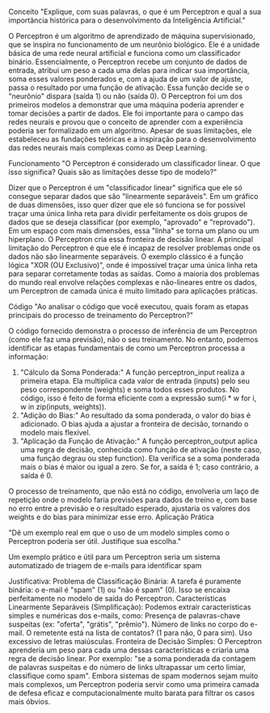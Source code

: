 Conceito
"Explique, com suas palavras, o que é um Perceptron e qual a sua importância histórica para o desenvolvimento da Inteligência Artificial."

O Perceptron é um algoritmo de aprendizado de máquina supervisionado, que se inspira no funcionamento de um neurônio biológico. Ele é a unidade básica de uma rede neural artificial e funciona como um classificador binário. Essencialmente, o Perceptron recebe um conjunto de dados de entrada, atribui um peso a cada uma delas para indicar sua importância, soma esses valores ponderados e, com a ajuda de um valor de ajuste, passa o resultado por uma função de ativação. Essa função decide se o "neurônio" dispara (saída 1) ou não (saída 0). O Perceptron foi um dos primeiros modelos a demonstrar que uma máquina poderia aprender e tomar decisões a partir de dados. Ele foi importante para o campo das redes neurais e provou que o conceito de aprender com a experiência poderia ser formalizado em um algoritmo. Apesar de suas limitações, ele estabeleceu as fundações teóricas e a inspiração para o desenvolvimento das redes neurais mais complexas como as Deep Learning.

Funcionamento
"O Perceptron é considerado um classificador linear. O que isso significa? Quais são as limitações desse tipo de modelo?"

Dizer que o Perceptron é um "classificador linear" significa que ele só consegue separar dados que são "linearmente separáveis". Em um gráfico de duas dimensões, isso quer dizer que ele só funciona se for possível traçar uma única linha reta para dividir perfeitamente os dois grupos de dados que se deseja classificar (por exemplo, "aprovado" e "reprovado"). Em um espaço com mais dimensões, essa "linha" se torna um plano ou um hiperplano. O Perceptron cria essa fronteira de decisão linear. A principal limitação do Perceptron é que ele é incapaz de resolver problemas onde os dados não são linearmente separáveis. O exemplo clássico é a função lógica "XOR (OU Exclusivo)", onde é impossível traçar uma única linha reta para separar corretamente todas as saídas. Como a maioria dos problemas do mundo real envolve relações complexas e não-lineares entre os dados, um Perceptron de camada única é muito limitado para aplicações práticas.

Código
"Ao analisar o código que você executou, quais foram as etapas principais do processo de treinamento do Perceptron?"

O código fornecido demonstra o processo de inferência de um Perceptron (como ele faz uma previsão), não o seu treinamento. No entanto, podemos identificar as etapas fundamentais de como um Perceptron processa a informação:

1. "Cálculo da Soma Ponderada:" A função perceptron_input realiza a primeira etapa. Ela multiplica cada valor de entrada (inputs) pelo seu peso correspondente (weights) e soma todos esses produtos. No código, isso é feito de forma eficiente com a expressão sum(i * w for i, w in zip(inputs, weights)).
2. "Adição do Bias:" Ao resultado da soma ponderada, o valor do bias é adicionado. O bias ajuda a ajustar a fronteira de decisão, tornando o modelo mais flexível.
3. "Aplicação da Função de Ativação:" A função perceptron_output aplica uma regra de decisão, conhecida como função de ativação (neste caso, uma função degrau ou step function). Ela verifica se a soma ponderada mais o bias é maior ou igual a zero. Se for, a saída é 1; caso contrário, a saída é 0.

O processo de treinamento, que não está no código, envolveria um laço de repetição onde o modelo faria previsões para dados de treino e, com base no erro entre a previsão e o resultado esperado, ajustaria os valores dos weights e do bias para minimizar esse erro.
Aplicação Prática

"Dê um exemplo real em que o uso de um modelo simples como o Perceptron poderia ser útil. Justifique sua escolha."

Um exemplo prático e útil para um Perceptron seria um sistema automatizado de triagem de e-mails para identificar spam

Justificativa:
Problema de Classificação Binária: A tarefa é puramente binária: o e-mail é "spam" (1) ou "não é spam" (0). Isso se encaixa perfeitamente no modelo de saída do Perceptron.
Características Linearmente Separáveis (Simplificação): Podemos extrair características simples e numéricas dos e-mails, como:
Presença de palavras-chave suspeitas (ex: "oferta", "grátis", "prêmio").
Número de links no corpo do e-mail.
O remetente está na lista de contatos? (1 para não, 0 para sim).
Uso excessivo de letras maiúsculas.
Fronteira de Decisão Simples: O Perceptron aprenderia um peso para cada uma dessas características e criaria uma regra de decisão linear. Por exemplo: "se a soma ponderada da contagem de palavras suspeitas e do número de links ultrapassar um certo limiar, classifique como spam". Embora sistemas de spam modernos sejam muito mais complexos, um Perceptron poderia servir como uma primeira camada de defesa eficaz e computacionalmente muito barata para filtrar os casos mais óbvios.
